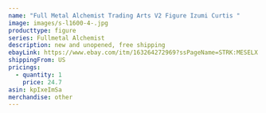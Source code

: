 ```yaml
---
name: "Full Metal Alchemist Trading Arts V2 Figure Izumi Curtis "
image: images/s-l1600-4-.jpg
producttype: figure
series: Fullmetal Alchemist
description: new and unopened, free shipping
ebayLink: https://www.ebay.com/itm/163264272969?ssPageName=STRK:MESELX:IT&_trksid=p3984.m1555.l2649
shippingFrom: US
pricings:
  - quantity: 1
    price: 24.7
asin: kpIxeImSa
merchandise: other
---
```

